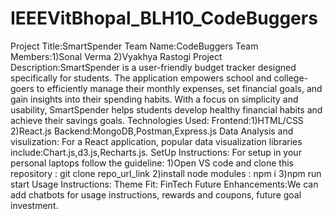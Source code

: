 # IEEEVitBhopal_BLH10_CodeBuggers
Project Title:SmartSpender
Team Name:CodeBuggers
Team Members:1)Sonal Verma
             2)Vyakhya Rastogi
Project Description:SmartSpender is a user-friendly budget tracker designed specifically for students. The application empowers school and college-goers to efficiently manage their monthly expenses, set financial goals, and gain insights into their spending habits. With a focus on simplicity and usability, SmartSpender helps students develop healthy financial habits and achieve their savings goals.
Technologies Used:
Frontend:1)HTML/CSS
         2)React.js
Backend:MongoDB,Postman,Express.js
Data Analysis and visulization: For a React application, popular data visualization libraries include:Chart.js,d3.js,Recharts.js.
SetUp Instructions:
For setup in your personal laptops follow the guideline:
1)Open VS code and clone this repository : git clone repo_url_link
2)install node modules : npm i
3)npm run start
Usage Instructions:
Theme Fit: FinTech
Future Enhancements:We can add chatbots for usage instructions, rewards and coupons, future goal investment.
